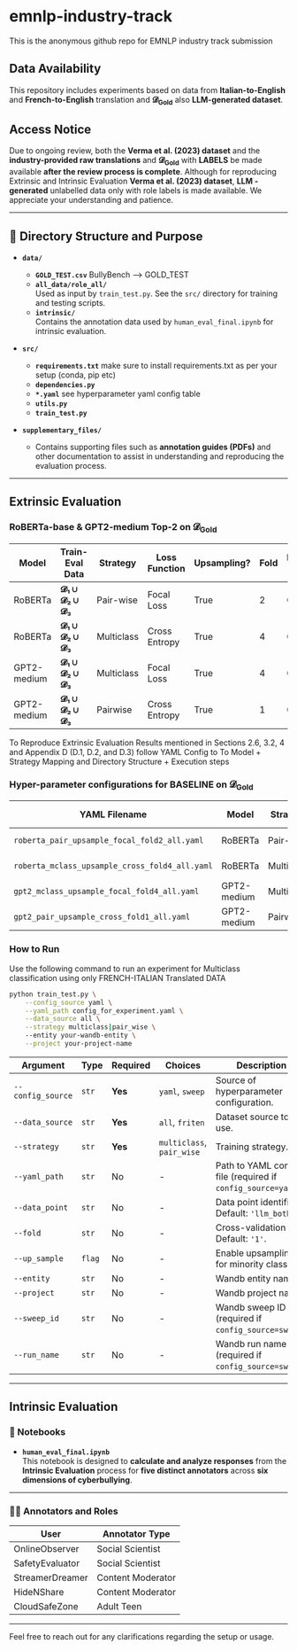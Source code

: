 # emnlp-industry-track
This is the anonymous github repo for EMNLP industry track submission

## Data Availability

This repository includes experiments based on data from  **Italian-to-English** and  **French-to-English** translation and **𝓓<sub>Gold</sub>** also  **LLM-generated dataset**. 

## Access Notice
Due to ongoing review, both the **Verma et al. (2023) dataset** and the **industry-provided raw translations** and **𝓓<sub>Gold</sub>** with **LABELS** be made available **after the review process is complete**.
Although for reproducing Extrinsic and Intrinsic Evaluation  **Verma et al. (2023) dataset**,  **LLM - generated** unlabelled data only with role labels is made available.
We appreciate your understanding and patience.

---
## 📂 Directory Structure and Purpose

- **`data/`**
  - **`GOLD_TEST.csv`**
     BullyBench --> GOLD_TEST  
  - **`all_data/role_all/`**  
    Used as input by `train_test.py`. See the `src/` directory for training and testing scripts.
  - **`intrinsic/`**  
    Contains the annotation data used by `human_eval_final.ipynb` for intrinsic evaluation.

- **`src/`**
  - **`requirements.txt`**
    make sure to install requirements.txt as per your setup (conda, pip etc)
  - **`dependencies.py`**
  - **`*.yaml`**
    see hyperparameter yaml config table
  - **`utils.py`**
  - **`train_test.py`**

- **`supplementary_files/`**
  - Contains supporting files such as **annotation guides (PDFs)** and other documentation to assist in understanding and reproducing the evaluation process.

---
## Extrinsic Evaluation

### RoBERTa-base & GPT2-medium Top-2 on 𝓓<sub>Gold</sub>

| Model       | Train-Eval Data                       | Strategy   | Loss Function  | Upsampling? | Fold | Macro-F1 | Enabler F1 | Defender F1 | Bully F1 | Victim F1 |
|-------------|----------------------------------------|------------|----------------|-------------|------|----------|-------------|--------------|-----------|------------|
| RoBERTa     | **𝓓₁ ∪ 𝓓₂ ∪ 𝓓₃**                        | Pair-wise  | Focal Loss     | True        | 2    | 0.4034   | 0.4422      | 0.6052       | 0.3420    | 0.2243     |
| RoBERTa     | **𝓓₁ ∪ 𝓓₂ ∪ 𝓓₃**                        | Multiclass | Cross Entropy  | True        | 4    | 0.3911   | 0.5156      | 0.5700       | 0.3085    | 0.1702     |
| GPT2-medium | **𝓓₁ ∪ 𝓓₂ ∪ 𝓓₃**                        | Multiclass | Focal Loss     | True        | 4    | 0.3807   | 0.5234      | 0.5775       | 0.2317    | 0.1905     |
| GPT2-medium | **𝓓₁ ∪ 𝓓₂ ∪ 𝓓₃**                        | Pairwise   | Cross Entropy  | True        | 1    | 0.3756   | 0.5000      | 0.5519       | 0.2919    | 0.1587     |

To Reproduce Extrinsic Evaluation Results mentioned in Sections 2.6, 3.2, 4 and Appendix D (D.1, D.2, and D.3) follow YAML Config to To Model + Strategy Mapping and Directory Structure + Execution steps


### Hyper-parameter configurations for **BASELINE** on  𝓓<sub>Gold</sub>

| YAML Filename                                 | Model        | Strategy    | Loss Function   | Fold |
|----------------------------------------------|--------------|-------------|------------------|------|
| `roberta_pair_upsample_focal_fold2_all.yaml` | RoBERTa      | Pair-wise   | Focal Loss       | 2    |
| `roberta_mclass_upsample_cross_fold4_all.yaml`| RoBERTa      | Multiclass  | Cross Entropy    | 4    |
| `gpt2_mclass_upsample_focal_fold4_all.yaml`  | GPT2-medium  | Multiclass  | Focal Loss       | 4    |
| `gpt2_pair_upsample_cross_fold1_all.yaml`    | GPT2-medium  | Pairwise    | Cross Entropy    | 1    |


### How to Run

Use the following command to run an experiment for Multiclass classification using only FRENCH-ITALIAN Translated DATA

```bash
python train_test.py \
    --config_source yaml \
    --yaml_path config_for_experiment.yaml \
    --data_source all \
    --strategy multiclass|pair_wise \ 
    --entity your-wandb-entity \
    --project your-project-name
```

| Argument          | Type   | Required | Choices                   | Description                                                  |
| ----------------- | ------ | -------- | ------------------------- | ------------------------------------------------------------ |
| `--config_source` | `str`  | **Yes**  | `yaml`, `sweep`           | Source of hyperparameter configuration.                      |
| `--data_source`   | `str`  | **Yes**  | `all`, `friten`           | Dataset source to use.                                       |
| `--strategy`      | `str`  | **Yes**  | `multiclass`, `pair_wise` | Training strategy.                                           |
| `--yaml_path`     | `str`  | No       | -                         | Path to YAML config file (required if `config_source=yaml`). |
| `--data_point`    | `str`  | No       | -                         | Data point identifier. Default: `'llm_both'`.                |
| `--fold`          | `str`  | No       | -                         | Cross-validation fold. Default: `'1'`.                       |
| `--up_sample`     | `flag` | No       | -                         | Enable upsampling for minority classes.                      |
| `--entity`        | `str`  | No       | -                         | Wandb entity name.                                           |
| `--project`       | `str`  | No       | -                         | Wandb project name.                                          |
| `--sweep_id`      | `str`  | No       | -                         | Wandb sweep ID (required if `config_source=sweep`).          |
| `--run_name`      | `str`  | No       | -                         | Wandb run name (required if `config_source=sweep`).          |


---
## Intrinsic Evaluation

### 📘 Notebooks

- **`human_eval_final.ipynb`**  
  This notebook is designed to **calculate and analyze responses** from the **Intrinsic Evaluation** process for **five distinct annotators** across **six dimensions of cyberbullying**.

---

### 🧑‍💻 Annotators and Roles

| User              | Annotator Type       |
|-------------------|----------------------|
| OnlineObserver    | Social Scientist     |
| SafetyEvaluator   | Social Scientist     |
| StreamerDreamer   | Content Moderator    |
| HideNShare        | Content Moderator    |
| CloudSafeZone     | Adult Teen           |

---

Feel free to reach out for any clarifications regarding the setup or usage.
